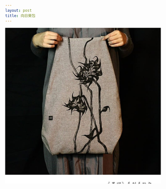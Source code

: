 ```yaml
---
layout: post
title: 向日葵包
---
```


<img src="/photos/guilan1.jpg" alt="sunflower" class='center'/>